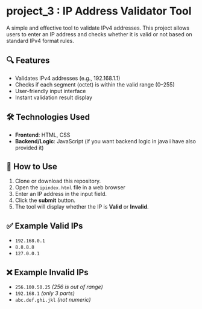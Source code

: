 # project_3 : IP Address Validator Tool

A simple and effective tool to validate IPv4 addresses. This project allows users to enter an IP address and checks whether it is valid or not based on standard IPv4 format rules.

## 🔍 Features

- Validates IPv4 addresses (e.g., 192.168.1.1)
- Checks if each segment (octet) is within the valid range (0–255)
- User-friendly input interface
- Instant validation result display

## 🛠️ Technologies Used

- **Frontend**: HTML, CSS
- **Backend/Logic**:  JavaScript (if you want backend logic in java i have also provided it) 

## 🚀 How to Use

1. Clone or download this repository.
2. Open the `ipindex.html` file in a web browser 
3. Enter an IP address in the input field.
4. Click the **submit** button.
5. The tool will display whether the IP is **Valid** or **Invalid**.

## ✅ Example Valid IPs

- `192.168.0.1`
- `8.8.8.8`
- `127.0.0.1`

## ❌ Example Invalid IPs

- `256.100.50.25` *(256 is out of range)*
- `192.168.1` *(only 3 parts)*
- `abc.def.ghi.jkl` *(not numeric)*
